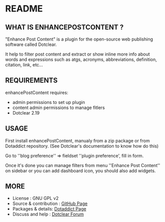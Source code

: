 # README

## WHAT IS ENHANCEPOSTCONTENT ?

"Enhance Post Content" is a plugin for the open-source 
web publishing software called Dotclear.

It help to filter post content and extract or 
show inline more info about words and expressions such as
atgs, acronyms, abbreviations, definition, citation, link, etc...

## REQUIREMENTS

 enhancePostContent requires: 

  * admin permissions to set up plugin
  * content admin permissions to manage fitlers
  * Dotclear 2.19

## USAGE

First install enhancePostContent, manualy from a zip package or from 
Dotaddict repository. (See Dotclear's documentation to know how do this)

Go to ''blog preference'' => fieldset ''plugin preference', fill in form.

Once it's done you can manage filters from menu 
''Enhance Post Content'' on sidebar or you can add dashboard icon,
you should also add widgets.

## MORE

 * License : GNU GPL v2
 * Source & contribution : [GitHub Page](https://github.com/JcDenis/enhancePostContent)
 * Packages & details:  [Dotaddict Page](https://plugins.dotaddict.org/dc2/details/enhancePostContent)
 * Discuss and help : [Dotclear Forum](http://forum.dotclear.org/viewtopic.php?id=40876)